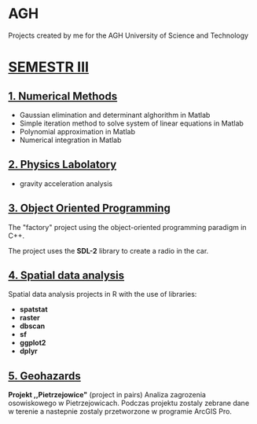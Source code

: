 # AGH
Projects created by me for the AGH University of Science and Technology

# [SEMESTR III](https://github.com/SzymonCogiel/AGH/tree/main/Semestr%20III)
  ## [1. Numerical Methods](https://github.com/SzymonCogiel/AGH/tree/main/Semestr%20III/Numerical%20Methods)
  - Gaussian elimination and determinant alghorithm in Matlab
  - Simple iteration method to solve system of linear equations in Matlab
  - Polynomial approximation in Matlab
  - Numerical integration in Matlab
  ## [2. Physics Labolatory](https://github.com/SzymonCogiel/AGH/tree/main/Semestr%20III/Physics%20II/gravity%20acceleration%20analysis)
  - gravity acceleration analysis
  ## [3. Object Oriented Programming](https://github.com/SzymonCogiel/AGH/tree/main/Semester%20III/Object%20Oriented%20Programming/CogielSzymon-etap2)
  The "factory" project using the object-oriented programming paradigm in C++.
  
  The project uses the **SDL-2** library to create a radio in the car.
  ## [4. Spatial data analysis](https://github.com/SzymonCogiel/AGH/tree/main/Semester%20III/Spatial%20data%20analysis)
  Spatial data analysis projects in R with the use of libraries:
  - **spatstat**
  - **raster**
  - **dbscan**
  - **sf**
  - **ggplot2**
  - **dplyr**
  ## [5. Geohazards](https://github.com/SzymonCogiel/AGH/tree/main/Semester%20III/Geohazards)
  **Projekt ,,Pietrzejowice"** (project in pairs)
  Analiza zagrozenia osowiskowego w Pietrzejowicach. Podczas projektu zostaly zebrane dane w terenie a nastepnie zostaly przetworzone w programie ArcGIS Pro.

